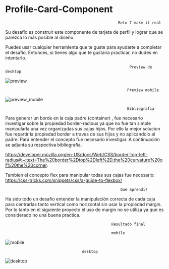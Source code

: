 # Profile-Card-Component

                                                      Reto 7 make it real 
                                                      
Su desafío es construir este componente de tarjeta de perfil y lograr que se parezca lo más posible al diseño.

Puedes usar cualquier herramienta que te guste para ayudarte a completar el desafío. Entonces, si tienes algo que te gustaría practicar, no dudes en intentarlo.

                                                           Preview de desktop
                                                           
 ![preview](https://user-images.githubusercontent.com/79812118/197028609-9c0d3273-e167-4b04-b6fa-bd8928180bd5.jpg)
 
                                                          Preview mobile
 ![preview_mobile](https://user-images.githubusercontent.com/79812118/197028903-d6d7a468-4896-4343-9c47-9b40a3a5a8a3.jpg)

                                                          Bibliografia 
                        
Para generar un borde en la caja padre (container) , fue necesario investigar sobre la propiedad border-radious ya que no fue tan simple manipularla una vez organizadas sus cajas hijos. Por ello la mejor solucion fue repartir la propiedad border a traves de sus hijos y no aplicandolo al padre. Para entender el concepto fue necesario investigar. A continuación se adjunta su respectiva bibliografia. 
 
https://developer.mozilla.org/en-US/docs/Web/CSS/border-top-left-radius#:~:text=The%20border%2Dtop%2Dleft%2D,the%20curvature%20of%20the%20corner.

Tambien el concepto flex para manipular todas sus cajas fue necesario: 
https://css-tricks.com/snippets/css/a-guide-to-flexbox/

                                                       Que aprendi?

Ha sido todo un desafio entender la manipulación correcta de cada caja para centrarlas tanto vertical como horizontal sin usar la propiedad margin. Por lo tanto en el siguiente proyecto el uso de margin no se utiliza ya que es considerado no una buena practica. 

                                                   Resultado final 
                                                   
                                                   mobile 
                                
 ![mobile](https://user-images.githubusercontent.com/79812118/197030634-02c0ca40-ba5d-4283-93fa-bd74a141074a.jpg)
 
            
                                      desktop
  
   ![desktop](https://user-images.githubusercontent.com/79812118/197030924-f5abcaa1-d477-4d37-aa4d-70ed2343880f.jpg)
 

